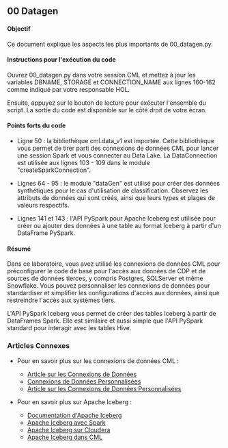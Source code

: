 ## 00 Datagen

#### Objectif

Ce document explique les aspects les plus importants de 00_datagen.py.

#### Instructions pour l'exécution du code

Ouvrez 00_datagen.py dans votre session CML et mettez à jour les variables DBNAME, STORAGE et CONNECTION_NAME aux lignes 160-162 comme indiqué par votre responsable HOL.

Ensuite, appuyez sur le bouton de lecture pour exécuter l'ensemble du script. La sortie du code est disponible sur le côté droit de votre écran.

#### Points forts du code

* Ligne 50 : la bibliothèque cml.data_v1 est importée. Cette bibliothèque vous permet de tirer parti des connexions de données CML pour lancer une session Spark et vous connecter au Data Lake. La DataConnection est utilisée aux lignes 103 - 109 dans le module "createSparkConnection".

* Lignes 64 - 95 : le module "dataGen" est utilisé pour créer des données synthétiques pour le cas d'utilisation de classification. Observez les attributs de données qui sont créés, ainsi que leurs types et plages de valeurs respectifs.

* Lignes 141 et 143 : l'API PySpark pour Apache Iceberg est utilisée pour créer ou ajouter des données à une table au format Iceberg à partir d'un DataFrame PySpark.

#### Résumé

Dans ce laboratoire, vous avez utilisé les connexions de données CML pour préconfigurer le code de base pour l'accès aux données de CDP et de sources de données tierces, y compris Postgres, SQLServer et même Snowflake. Vous pouvez personnaliser les connexions de données pour standardiser et simplifier les configurations d'accès aux données, ainsi que restreindre l'accès aux systèmes tiers.

L'API PySpark Iceberg vous permet de créer des tables Iceberg à partir de DataFrames Spark. Elle est similaire et aussi simple que l'API PySpark standard pour interagir avec les tables Hive.

### Articles Connexes

* Pour en savoir plus sur les connexions de données CML :
  * [Article sur les Connexions de Données](https://community.cloudera.com/t5/Community-Articles/New-Feature-in-Cloudera-Machine-Learning-Data-Connections/ta-p/336775)
  * [Connexions de Données Personnalisées](https://docs.cloudera.com/machine-learning/cloud/mlde/topics/ml-custom-data-conn-create.html)
  * [Article sur les Connexions de Données Personnalisées](https://community.cloudera.com/t5/Community-Articles/Using-Custom-Data-Connections-in-Cloudera-Machine-Learning/ta-p/379132)

* Pour en savoir plus sur Apache Iceberg :
  * [Documentation d'Apache Iceberg](https://iceberg.apache.org/docs/1.5.2/)
  * [Apache Iceberg avec Spark](https://iceberg.apache.org/docs/1.5.2/spark-getting-started/)
  * [Apache Iceberg sur Cloudera](https://www.cloudera.com/open-source/apache-iceberg.html)
  * [Apache Iceberg dans CML](https://community.cloudera.com/t5/Community-Articles/Using-Cloudera-Machine-Learning-for-Datalake-and-Iceberg/ta-p/336133)
